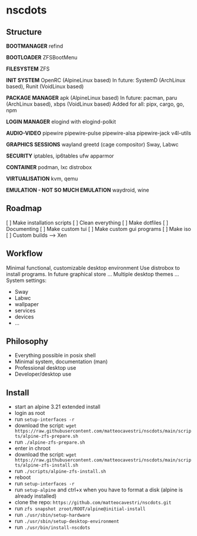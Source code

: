 # nscdots

## Structure

**BOOTMANAGER**
refind

**BOOTLOADER**
ZFSBootMenu

**FILESYSTEM**
ZFS

**INIT SYSTEM**
OpenRC (AlpineLinux based)
In future:  SystemD (ArchLinux based), Runit (VoidLinux based)

**PACKAGE MANAGER**
apk (AlpineLinux based)
In future: pacman, paru (ArchLinux based), xbps (VoidLinux based)
Added for all:
pipx, cargo, go, npm

**LOGIN MANAGER**
elogind with elogind-polkit

**AUDIO-VIDEO**
pipewire
pipewire-pulse pipewire-alsa pipewire-jack v4l-utils

**GRAPHICS SESSIONS**
wayland
greetd (cage compositor)
Sway, Labwc

**SECURITY**
iptables, ip6tables ufw
apparmor

**CONTAINER**
podman, lxc
distrobox

**VIRTUALISATION**
kvm, qemu

**EMULATION - NOT SO MUCH EMULATION**
waydroid, wine

## Roadmap

[ ] Make installation scripts
[ ] Clean everything
[ ] Make dotfiles
[ ] Documenting
[ ] Make custom tui
[ ] Make custom gui programs
[ ] Make iso
[ ] Custom builds --> Xen

## Workflow

Minimal functional, customizable desktop environment
Use distrobox to install programs.
In future graphical store ...
Multiple desktop themes ...
System settings:

- Sway
- Labwc
- wallpaper
- services
- devices
- ...

## Philosophy

- Everything possible in posix shell
- Minimal system, documentation (man)
- Professional desktop use
- Developer/desktop use

## Install

- start an alpine 3.21 extended install
- login as root
- run `setup-interfaces -r`
- download the script: `wget https://raw.githubusercontent.com/matteocavestri/nscdots/main/scripts/alpine-zfs-prepare.sh`
- run `./alpine-zfs-prepare.sh`
- enter in chroot
- download the script: `wget https://raw.githubusercontent.com/matteocavestri/nscdots/main/scripts/alpine-zfs-install.sh`
- run `./scripts/alpine-zfs-install.sh`
- reboot
- run `setup-interfaces -r`
- run `setup-alpine` and ctrl+x when you have to format a disk (alpine is already installed)
- clone the repo: `https://github.com/matteocavestri/nscdots.git`
- run `zfs snapshot zroot/ROOT/alpine@initial-install`
- run `./usr/sbin/setup-hardware`
- run `./usr/sbin/setup-desktop-environment`
- run `./usr/bin/install-nscdots`

